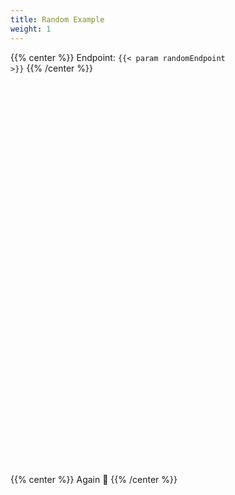 ```yaml
---
title: Random Example
weight: 1
---
```


{{% center %}}
Endpoint: <code>{{< param randomEndpoint >}}</code>
{{% /center %}}

<br><br>

<iframe
  id="random-twemoji"
  src="https://customtwemojiapi.com{{< param randomEndpoint >}}"
  title="Random Twemoji from Custom Twmoji API"
  width="100%"
  height="500px"
  frameBorder="0"
>
  Browser not compatible.
</iframe>

<br><br><br>

{{% center %}}
<a type="button" class="button" onClick="document.getElementById('random-twemoji').src += '';">
  Again 🔄
</a>
{{% /center %}}
